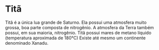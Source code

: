 # Titã

Titã é a única lua grande de Saturno. Ela possui uma atmosfera muito grossa, boa
parte composta de nitrogênio. A atmosfera da Terra também possui, em sua
maioria, nitrogênio. Titã possui mares de metano líquido (temperatura aproximada
de 180°C) Existe até mesmo um continente denominado Xanadu.
